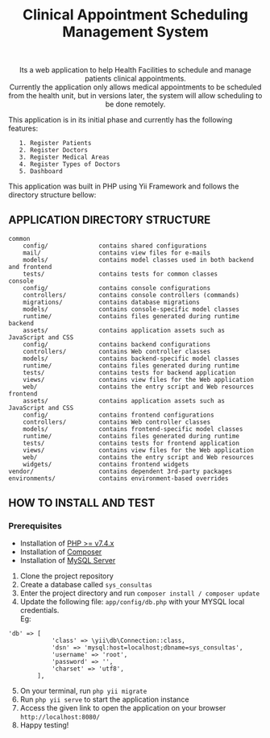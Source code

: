 <p align="center">
    <h1 align="center">Clinical Appointment Scheduling Management System</h1>
    <br>
    <p align="center"> Its a web application to help Health Facilities to schedule and manage patients clinical appointments. 
    <br>
    Currently the application only allows medical appointments to be scheduled from the health unit, but in versions
 later, the system will allow scheduling to be done remotely.
    </p>

</p>

This application is in its initial phase and currently has the following features:


       1. Register Patients
       2. Register Doctors
       3. Register Medical Areas
       4. Register Types of Doctors
       5. Dashboard
       
This application was built in PHP using Yii Framework and follows the directory structure bellow:

APPLICATION DIRECTORY STRUCTURE
-------------------

```
common
    config/              contains shared configurations
    mail/                contains view files for e-mails
    models/              contains model classes used in both backend and frontend
    tests/               contains tests for common classes    
console
    config/              contains console configurations
    controllers/         contains console controllers (commands)
    migrations/          contains database migrations
    models/              contains console-specific model classes
    runtime/             contains files generated during runtime
backend
    assets/              contains application assets such as JavaScript and CSS
    config/              contains backend configurations
    controllers/         contains Web controller classes
    models/              contains backend-specific model classes
    runtime/             contains files generated during runtime
    tests/               contains tests for backend application    
    views/               contains view files for the Web application
    web/                 contains the entry script and Web resources
frontend
    assets/              contains application assets such as JavaScript and CSS
    config/              contains frontend configurations
    controllers/         contains Web controller classes
    models/              contains frontend-specific model classes
    runtime/             contains files generated during runtime
    tests/               contains tests for frontend application
    views/               contains view files for the Web application
    web/                 contains the entry script and Web resources
    widgets/             contains frontend widgets
vendor/                  contains dependent 3rd-party packages
environments/            contains environment-based overrides
```

HOW TO INSTALL AND TEST
-------------------

### Prerequisites

 - Installation of [PHP >= v7.4.x](https://www.php.net/downloads.php)
 - Installation of [Composer](https://getcomposer.org/)
 - Installation of [MySQL Server](https://dev.mysql.com/downloads/mysql/)

1. Clone the project repository
2. Create a database called ```sys_consultas```
3. Enter the project directory and run ```composer install / composer update```
4. Update the following file: ```app/config/db.php``` with your MYSQL local credentials.<br>
Eg:<br>
```
'db' => [
            'class' => \yii\db\Connection::class,
            'dsn' => 'mysql:host=localhost;dbname=sys_consultas',
            'username' => 'root',
            'password' => '',
            'charset' => 'utf8',
        ],
```
5. On your terminal, run ```php yii migrate```
6. Run ```php yii serve``` to start the application instance
7. Access the given link to open the application on your browser ```http://localhost:8080/```
8. Happy testing!
